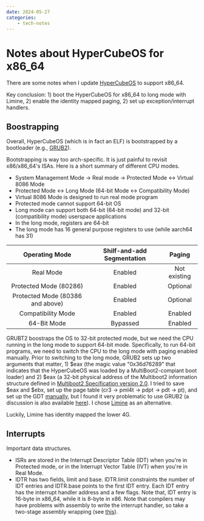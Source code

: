 ```yaml
---
date: 2024-05-27
categories:
    - tech-notes
---
```


# Notes about HyperCubeOS for x86_64

There are some notes when I update
[HyperCubeOS](https://github.com/RUB-SysSec/Hypercube) to support x86_64.

Key conclusion: 1) boot the HyperCubeOS for x86_64 to long mode with Limine, 2)
enable the identity mapped paging, 2) set up exception/interrupt handlers.

## Boostrapping

Overall, HyperCubeOS (which is in fact an ELF) is bootstrapped by a bootloader
(e.g., [GRUB2](https://www.gnu.org/software/grub/)).

Bootstrapping is way too arch-specific. It is just painful to revisit
x86/x86_64's ISAs. Here is a short summary of different CPU modes.

+ System Management Mode -> Real mode -> Protected Mode <-> Virtual 8086 Mode
+ Protected Mode <-> Long Mode (64-bit Mode <-> Compatibility Mode)
+ Virtual 8086 Mode is designed to run real mode program
+ Protected mode cannot support 64-bit OS
+ Long mode can support both 64-bit (64-bit mode) and 32-bit (compatibility
mode) userspace applications
+ In the long mode, registers are 64-bit
+ The long mode has 16 general purpose registers to use (while aarch64 has 31)

|Operating Mode|Shilf-and-add Segmentation|Paging|
|:---:|:---:|:---:|
|Real Mode|Enabled|Not existing|
|Protected Mode (80286)|Enabled|Optional|
|Protected Mode (80386 and above)|Enabled|Optional|
|Compatibility Mode|Enabled|Enabled|
|64-Bit Mode|Bypassed|Enabled|

GRUBT2 boostraps the OS to 32-bit protected mode, but we need the CPU running in
the long mode to support 64-bit mode. Specifically, to run 64-bit programs, we
need to switch the CPU to the long mode with paging enabled manually. Prior to
switching to the long mode, GRUB2 sets up two arguments that matter, 1) $eax
(the magic value "0x36d76289" that indicates that the HyperCubeOS was loaded by
a MultiBoot2-compiant boot loader) and 2) $eax (a 32-bit physical address of the
Multiboot2 information structure defined in [Multiboot2 Specification version
2.0](https://www.gnu.org/software/grub/manual/multiboot2/multiboot.html#Boot-information-format).
I tried to save $eax and $ebx, set up the page table (cr3 -> pml4t -> pdpt ->
pdt -> pt), and set up the GDT
[manually](https://wiki.osdev.org/Setting_Up_Long_Mode#The_Switch_from_Protected_Mode),
but I found it very problematic to use GRUB2 (a discussion is also available
[here](https://wiki.osdev.org/Creating_a_64-bit_kernel)). I chose
[Limine](https://wiki.osdev.org/Limine) as an alternative.

Luckily, Limine has identity mapped the lower 4G.

## Interrupts

Important data structures.

+ ISRs are stored in the Interrupt Descriptor Table (IDT) when you're in
Protected mode, or in the Interrupt Vector Table (IVT) when you're in Real Mode.
+ IDTR has two fields, limit and base. IDTR.limit constraints the number of IDT
entries and IDTR.base points to the first IDT entry. Each IDT entry has the
interrupt handler address and a few flags. Note that, IDT entry is 16-byte in
x86_64, while it is 8-byte in x86. Note that compilers may have problems with
assembly to write the interrupt handler, so take a two-stage assembly wrapping
(see [this](https://wiki.osdev.org/ISR)).

